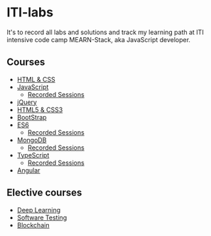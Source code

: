 # ITI-labs
It's to record all labs and solutions and track my learning path at ITI intensive code camp MEARN-Stack, aka JavaScript developer.
## Courses
- [HTML & CSS][htm]
- [JavaScript][JS]
  - [Recorded Sessions][RecJS]
- [jQuery][JQ]
- [HTML5 & CSS3][html5]
- [BootStrap][BS]
- [ES6][ES]
  - [Recorded Sessions][RecES]
- [MongoDB][MDB]
  - [Recorded Sessions][RecMDB]
- [TypeScript][TS]
  - [Recorded Sessions][RecTS]
- [Angular][AGLR]
## Elective courses
- [Deep Learning][DL]
- [Software Testing][ST]
- [Blockchain][BN]




[htm]:https://maharatech.gov.eg/enrol/index.php?id=36
[RecJS]:https://drive.google.com/drive/folders/1OmdSh68vUO8mfwN8g_XN-K52HVGUP1QW
[JS]:https://maharatech.gov.eg/enrol/index.php?id=741
[JQ]:https://drive.google.com/drive/folders/1at--WInJc5jj5XYoB3XNVUaYcAnTRoca
[html5]:https://drive.google.com/drive/folders/1Qnkm7zzED9Q5EOb3qwPzPKeY1f8uT-IK
[BS]:https://drive.google.com/drive/folders/1lXNKA7wt1YQPLXytcTc09UF8Xf5cOv37
[DL]:https://maharatech.gov.eg/course/view.php?id=1006
[BN]:https://maharatech.gov.eg/course/view.php?id=996
[ST]:https://maharatech.gov.eg/course/view.php?id=990
[ES]:https://maharatech.gov.eg/enrol/index.php?id=791
[RecES]:https://drive.google.com/drive/folders/1i01pyMoST5XCb4LhMMph6SYwoLgQned_
[MDB]:https://maharatech.gov.eg/enrol/index.php?id=975
[RecMDB]:https://drive.google.com/drive/folders/1eyRlNs31P6bJmxexNGHtC7wf0gOCd7Ex
[TS]:https://maharatech.gov.eg/course/view.php?id=976
[RecTS]:https://drive.google.com/drive/folders/18HXiAmugynVB8i4QKthESU1_mxLm6maS
[AGLR]:https://drive.google.com/drive/folders/1P9oh_Tv0SghI5zfAUe9neJLQKdzbaRMh


